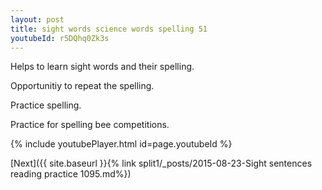 ```yaml
---
layout: post
title: sight words science words spelling 51
youtubeId: r5DQhq0Zk3s
---
```

 
 
Helps to learn sight words and their spelling.

Opportunitiy to repeat the spelling. 

Practice spelling. 
 
Practice for spelling bee competitions. 
 
{% include youtubePlayer.html id=page.youtubeId %}
 
 

[Next]({{ site.baseurl }}{% link  split1/_posts/2015-08-23-Sight sentences reading practice 1095.md%})
 
